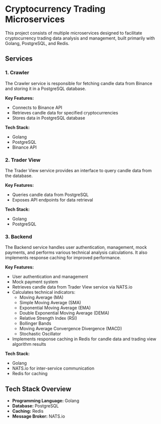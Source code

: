 # Cryptocurrency Trading Microservices

This project consists of multiple microservices designed to facilitate cryptocurrency trading data analysis and management, built primarily with Golang, PostgreSQL, and Redis.

## Services

### 1. Crawler

The Crawler service is responsible for fetching candle data from Binance and storing it in a PostgreSQL database.

**Key Features:**
- Connects to Binance API
- Retrieves candle data for specified cryptocurrencies
- Stores data in PostgreSQL database

**Tech Stack:**
- Golang
- PostgreSQL
- Binance API

### 2. Trader View

The Trader View service provides an interface to query candle data from the database.

**Key Features:**
- Queries candle data from PostgreSQL
- Exposes API endpoints for data retrieval

**Tech Stack:**
- Golang
- PostgreSQL

### 3. Backend

The Backend service handles user authentication, management, mock payments, and performs various technical analysis calculations. It also implements response caching for improved performance.

**Key Features:**
- User authentication and management
- Mock payment system
- Retrieves candle data from Trader View service via NATS.io
- Calculates technical indicators:
  - Moving Average (MA)
  - Simple Moving Average (SMA)
  - Exponential Moving Average (EMA)
  - Double Exponential Moving Average (DEMA)
  - Relative Strength Index (RSI)
  - Bollinger Bands
  - Moving Average Convergence Divergence (MACD)
  - Stochastic Oscillator
- Implements response caching in Redis for candle data and trading view algorithm results

**Tech Stack:**
- Golang
- NATS.io for inter-service communication
- Redis for caching

## Tech Stack Overview

- **Programming Language:** Golang
- **Database:** PostgreSQL
- **Caching:** Redis
- **Message Broker:** NATS.io


